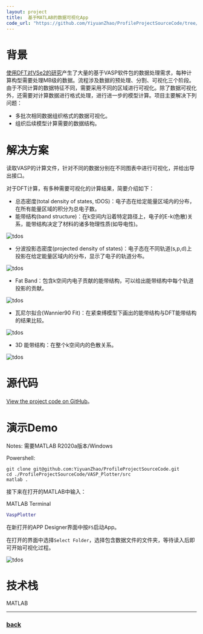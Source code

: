 ```yaml
---
layout: project
title:  基于MATLAB的数据可视化App
code_url: "https://github.com/YiyuanZhao/ProfileProjectSourceCode/tree/main/VASP_Plotter"
---
```


# 背景
[使用DFT对VSe2的研究](/research/VSe2_Ab_initio)产生了大量的基于VASP软件包的数据处理需求，每种计算构型需要处理MB级的数据。流程涉及数据的预处理、分割、可视化三个阶段。由于不同计算的数据特征不同，需要采用不同的区域进行可视化。除了数据可视化外，还需要对计算数据进行格式处理，进行进一步的模型计算。项目主要解决下列问题：
 - 多批次相同数据组织格式的数据可视化。
 - 组织后续模型计算需要的数据结构。

# 解决方案
读取VASP的计算文件，针对不同的数据分别在不同图表中进行可视化，并给出导出接口。

对于DFT计算，有多种需要可视化的计算结果，简要介绍如下：
 - 总态密度(total density of states, tDOS)：电子态在给定能量区域内的分布，在所有能量区域的积分为总电子数。
 - 能带结构(band structure)：在k空间内沿着特定路径上，电子的E-k(色散)关系，能带结构决定了材料的诸多物理性质(如导电性)。

![tdos](/image/app_tdos.gif)

 - 分波投影态密度(projected density of states)：电子态在不同轨道(s,p,d)上投影在给定能量区域内的分布，显示了电子的轨道分布。

![tdos](/image/app_pdos.gif)

 - Fat Band：包含k空间内电子贡献的能带结构，可以给出能带结构中每个轨道投影的贡献。

![tdos](/image/app_fatband.gif)

 - 瓦尼尔拟合(Wannier90 Fit)：在紧束缚模型下画出的能带结构与DFT能带结构的结果比较。

![tdos](/image/app_wannierFit.gif)

 - 3D 能带结构：在整个k空间内的色散关系。

![tdos](/image/app_3dBandStructure.gif)

# 源代码
[View the project code on GitHub](https://github.com/YiyuanZhao/ProfileProjectSourceCode/tree/main/VASP_Plotter)。
# 演示Demo
Notes: 需要MATLAB R2020a版本/Windows

Powershell:
```shell
git clone git@github.com:YiyuanZhao/ProfileProjectSourceCode.git
cd ./ProfileProjectSourceCode/VASP_Plotter/src
matlab .
```
接下来在打开的MATLAB中输入：

MATLAB Terminal
```matlab
VaspPlotter
```
在新打开的APP Designer界面中按``F5``启动App。

在打开的界面中选择``Select Folder``，选择包含数据文件的文件夹，等待读入后即可开始可视化过程。

![tdos](/image/app_init.gif)

# 技术栈
MATLAB

* * *
### [back](/)